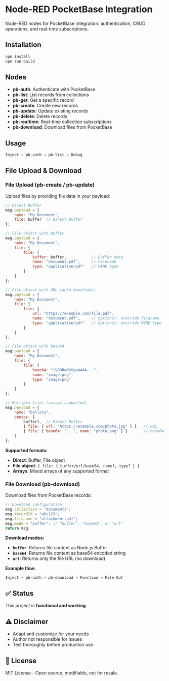 # Node-RED PocketBase Integration

Node-RED nodes for PocketBase integration: authentication, CRUD operations, and real-time subscriptions.

## Installation

```bash
npm install
npm run build
```

## Nodes

- **pb-auth**: Authenticate with PocketBase
- **pb-list**: List records from collections  
- **pb-get**: Get a specific record
- **pb-create**: Create new records
- **pb-update**: Update existing records
- **pb-delete**: Delete records
- **pb-realtime**: Real-time collection subscriptions
- **pb-download**: Download files from PocketBase

## Usage

```
Inject → pb-auth → pb-list → Debug
```

## File Upload & Download

### File Upload (pb-create / pb-update)

Upload files by providing file data in your payload:

```javascript
// Direct Buffer
msg.payload = {
    name: "My Document", 
    file: buffer  // Direct Buffer
};

// File object with Buffer
msg.payload = {
    name: "My Document",
    file: {
        file: {
            buffer: buffer,           // Buffer data
            name: "document.pdf",     // Filename
            type: "application/pdf"   // MIME type
        }
    }
};

// File object with URL (auto-downloads)
msg.payload = {
    name: "My Document",
    file: {
        file: {
            url: "https://example.com/file.pdf",
            name: "document.pdf",     // Optional: override filename
            type: "application/pdf"   // Optional: override MIME type
        }
    }
};

// File object with base64
msg.payload = {
    name: "My Document",
    file: {
        file: {
            base64: "iVBORw0KGgoAAAA...",
            name: "image.png",
            type: "image/png"
        }
    }
};

// Multiple files (arrays supported)
msg.payload = {
    name: "Gallery",
    photos: [
        buffer1,  // Direct Buffer
        { file: { url: "https://example.com/photo.jpg" } },  // URL
        { file: { base64: "...", name: "photo.png" } }       // base64
    ]
};
```

**Supported formats:**
- **Direct**: Buffer, File object
- **File object**: `{ file: { buffer/url/base64, name?, type? } }`
- **Arrays**: Mixed arrays of any supported format

### File Download (pb-download)

Download files from PocketBase records:

```javascript
// Download configuration
msg.collection = "documents";
msg.recordId = "abc123"; 
msg.filename = "attachment.pdf";
msg.mode = "buffer"; // "buffer", "base64", or "url"
return msg;
```

**Download modes:**
- **`buffer`**: Returns file content as Node.js Buffer
- **`base64`**: Returns file content as base64 encoded string  
- **`url`**: Returns only the file URL (no download)

**Example flow:**
```
Inject → pb-auth → pb-download → Function → File Out
```

## ✅ Status

This project is **functional and working**.

## ⚠️ Disclaimer

- Adapt and customize for your needs
- Author not responsible for issues
- Test thoroughly before production use

## 📄 License

MIT License - Open source, modifiable, not for resale.